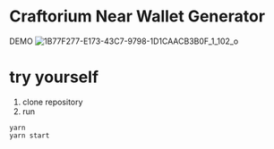 # Craftorium Near Wallet Generator

DEMO
![1B77F277-E173-43C7-9798-1D1CAACB3B0F_1_102_o](https://github.com/Dmytro-Shashkevych/near-wallet-generator/assets/58668238/84b3c705-7696-4b2b-bf35-fbe7fd4fd7d1)

# try yourself

1) clone repository
2) run

```
yarn
yarn start
```

